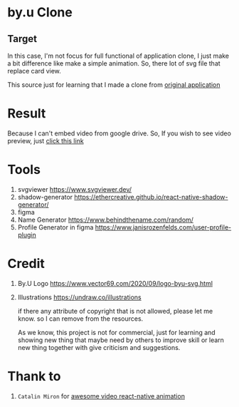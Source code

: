# by.u Clone

## Target
In this case, I'm not focus for full functional of application clone, I just make a bit difference like make a simple animation. So, there lot of svg file that replace card view.

This source just for learning that I made a clone from [original application](https://play.google.com/store/apps/details?id=com.byu.id) 


# Result

Because I can't embed video from google drive. So, If you wish to see video preview, just [click this link](https://drive.google.com/open?id=13qmt8zWuYmKH3RIknoSxAPElVheiOO7j&authuser=2)

# Tools

1. svgviewer https://www.svgviewer.dev/
2. shadow-generator https://ethercreative.github.io/react-native-shadow-generator/
3. figma
4. Name Generator https://www.behindthename.com/random/
5. Profile Generator in figma https://www.janisrozenfelds.com/user-profile-plugin

# Credit

1. By.U Logo https://www.vector69.com/2020/09/logo-byu-svg.html
2. Illustrations https://undraw.co/illustrations


    if there any attribute of copyright that is not allowed, please let me know. so I can remove from the resources.

    As we know, this project is not for commercial, just for learning and showing new thing that maybe need by others to improve skill or learn new thing together with give criticism and suggestions.

# Thank to
1. `Catalin Miron` for [awesome video react-native animation](t.ly/tcsN)